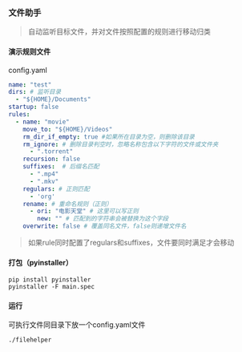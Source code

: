 ### 文件助手

> 自动监听目标文件，并对文件按照配置的规则进行移动归类

#### 演示规则文件
config.yaml
```yaml
name: "test"
dirs: # 监听目录
  - "${HOME}/Documents"
startup: false
rules:
  - name: "movie"
    move_to: "${HOME}/Videos"
    rm_dir_if_empty: true #如果所在目录为空，则删除该目录
    rm_ignore: # 删除目录判空时，忽略名称包含以下字符的文件或文件夹
      - ".torrent"
    recursion: false
    suffixes:  # 后缀名匹配
      - ".mp4"
      - ".mkv"
    regulars: # 正则匹配
      - 'org'
    rename: # 重命名规则（正则）
      - ori: "电影天堂" # 这里可以写正则
        new: "" # 匹配到的字符串会被替换为这个字段
    overwrite: false # 覆盖同名文件，false则递增文件名
```
>如果rule同时配置了regulars和suffixes，文件要同时满足才会移动

#### 打包（pyinstaller）
```shell
pip install pyinstaller
pyinstaller -F main.spec
```

#### 运行
可执行文件同目录下放一个config.yaml文件
```shell
./filehelper
```
